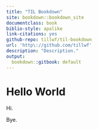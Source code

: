 ```yaml
---
title: "TIL Bookdown"
site: bookdown::bookdown_site
documentclass: book
biblio-style: apalike
link-citations: yes
github-repo: tillwf/til-bookdown
url: 'http\://github.com/tillwf'
description: "Description."
output:
  bookdown::gitbook: default
---
```


# Hello World

Hi.

Bye.
